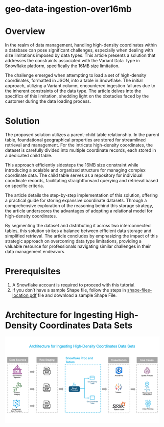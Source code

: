 # geo-data-ingestion-over16mb

# Overview
In the realm of data management, handling high-density coordinates within a database can pose significant challenges, especially when dealing with size limitations imposed by data types. This article presents a solution that addresses the constraints associated with the Variant Data Type in Snowflake platform, specifically the 16MB size limitation.

The challenge emerged when attempting to load a set of high-density coordinates, formatted in JSON, into a table in Snowflake. The initial approach, utilizing a Variant column, encountered ingestion failures due to the inherent constraints of the data type. The article delves into the specifics of this limitation, shedding light on the obstacles faced by the customer during the data loading process.

# Solution
The proposed solution utilizes a parent-child table relationship. In the parent table, foundational geographical properties are stored for streamlined retrieval and management. For the intricate high-density coordinates, the dataset is carefully divided into multiple coordinate records, each stored in a dedicated child table.

This approach efficiently sidesteps the 16MB size constraint while introducing a scalable and organized structure for managing complex coordinate data. The child table serves as a repository for individual coordinate records, facilitating straightforward querying and retrieval based on specific criteria.

The article details the step-by-step implementation of this solution, offering a practical guide for storing expansive coordinate datasets. Through a comprehensive exploration of the reasoning behind this storage strategy, the article underscores the advantages of adopting a relational model for high-density coordinates.

By segmenting the dataset and distributing it across two interconnected tables, this solution strikes a balance between efficient data storage and simplified retrieval. The article concludes by emphasizing the impact of this strategic approach on overcoming data type limitations, providing a valuable resource for professionals navigating similar challenges in their data management endeavors.

# Prerequisites
<ol>
<li>A Snowflake account is required to proceed with this tutorial.</li>
<li>If you don’t have a sample Shape file, follow the steps in <a href="./shape-files/shape-files-location.pdf">shape-files-location.pdf</a> file and download a sample Shape File.</li>
</ol>

# Architecture for Ingesting High-Density Coordinates Data Sets
<img src="https://github.com/apr4th/geo-data-ingestion-over16mb/blob/main/images/shape-files-ingestion-1080x608.png?raw=true" alt="drawing" style="width:1080px;"/>

